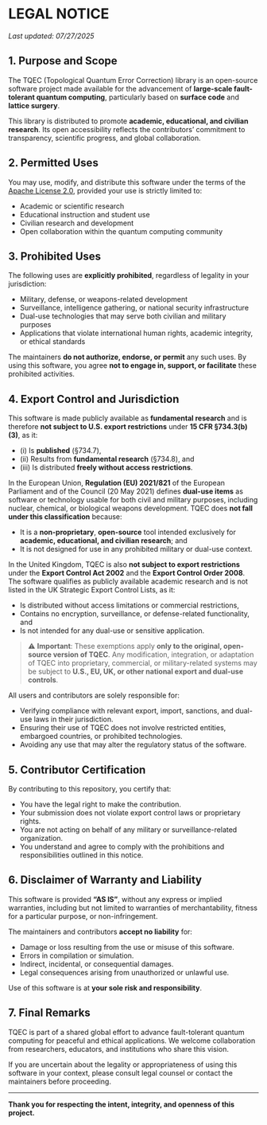 # LEGAL NOTICE

_Last updated: 07/27/2025_

## 1. Purpose and Scope

The TQEC (Topological Quantum Error Correction) library is an open-source software project made available for the advancement of **large-scale fault-tolerant quantum computing**, particularly based on **surface code** and  **lattice surgery**.

This library is distributed to promote **academic, educational, and civilian research**. Its open accessibility reflects the contributors’ commitment to transparency, scientific progress, and global collaboration.

## 2. Permitted Uses

You may use, modify, and distribute this software under the terms of the [Apache License 2.0](https://www.apache.org/licenses/LICENSE-2.0), provided your use is strictly limited to:

- Academic or scientific research
- Educational instruction and student use
- Civilian research and development
- Open collaboration within the quantum computing community

## 3. Prohibited Uses

The following uses are **explicitly prohibited**, regardless of legality in your jurisdiction:

- Military, defense, or weapons-related development
- Surveillance, intelligence gathering, or national security infrastructure
- Dual-use technologies that may serve both civilian and military purposes
- Applications that violate international human rights, academic integrity, or ethical standards

The maintainers **do not authorize, endorse, or permit** any such uses. By using this software, you agree **not to engage in, support, or facilitate** these prohibited activities.

## 4. Export Control and Jurisdiction

This software is made publicly available as **fundamental research** and is therefore **not subject to U.S. export restrictions** under **15 CFR §734.3(b)(3)**, as it:

- (i) Is **published** (§734.7),
- (ii) Results from **fundamental research** (§734.8), and
- (iii) Is distributed **freely without access restrictions**.

In the European Union, **Regulation (EU) 2021/821** of the European Parliament and of the Council (20 May 2021) defines **dual-use items** as software or technology usable for both civil and military purposes, including nuclear, chemical, or biological weapons development. TQEC does **not fall under this classification** because:

- It is a **non-proprietary**, **open-source** tool intended exclusively for **academic, educational, and civilian research**; and
- It is not designed for use in any prohibited military or dual-use context.

In the United Kingdom, TQEC is also **not subject to export restrictions** under the **Export Control Act 2002** and the **Export Control Order 2008**. The software qualifies as publicly available academic research and is not listed in the UK Strategic Export Control Lists, as it:

- Is distributed without access limitations or commercial restrictions,
- Contains no encryption, surveillance, or defense-related functionality, and
- Is not intended for any dual-use or sensitive application.

> ⚠️ **Important**: These exemptions apply **only to the original, open-source version of TQEC**. Any modification, integration, or adaptation of TQEC into proprietary, commercial, or military-related systems may be subject to **U.S., EU, UK, or other national export and dual-use controls**.

All users and contributors are solely responsible for:

- Verifying compliance with relevant export, import, sanctions, and dual-use laws in their jurisdiction.
- Ensuring their use of TQEC does not involve restricted entities, embargoed countries, or prohibited technologies.
- Avoiding any use that may alter the regulatory status of the software.

## 5. Contributor Certification

By contributing to this repository, you certify that:

- You have the legal right to make the contribution.
- Your submission does not violate export control laws or proprietary rights.
- You are not acting on behalf of any military or surveillance-related organization.
- You understand and agree to comply with the prohibitions and responsibilities outlined in this notice.

## 6. Disclaimer of Warranty and Liability

This software is provided **“AS IS”**, without any express or implied warranties, including but not limited to warranties of merchantability, fitness for a particular purpose, or non-infringement.

The maintainers and contributors **accept no liability** for:

- Damage or loss resulting from the use or misuse of this software.
- Errors in compilation or simulation.
- Indirect, incidental, or consequential damages.
- Legal consequences arising from unauthorized or unlawful use.

Use of this software is at **your sole risk and responsibility**.

## 7. Final Remarks

TQEC is part of a shared global effort to advance fault-tolerant quantum computing for peaceful and ethical applications. We welcome collaboration from researchers, educators, and institutions who share this vision.

If you are uncertain about the legality or appropriateness of using this software in your context, please consult legal counsel or contact the maintainers before proceeding.

---

**Thank you for respecting the intent, integrity, and openness of this project.**
